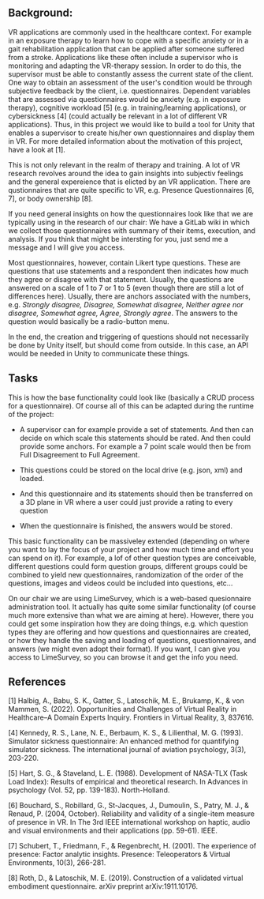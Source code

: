## Background: 
  VR applications are commonly used in the healthcare context. For example in an exposure therapy to learn how to cope with a specific anxiety or in a gait rehabilitation application that can be applied after someone suffered from a stroke. Applications like these often include a supervisor who is monitoring and adapting the VR-therapy session. In order to do this, the supervisor must be able to constantly assess the current state of the client. One way to obtain an assessment of the user's condition would be through subjective feedback by the client, i.e. questionnaires. Dependent variables that are assessed via questionnaires would be anxiety (e.g. in exposure therapy), cognitive workload [5] (e.g. in training/learning applications), or cybersickness [4] (could actually be relevant in a lot of different VR applications).
  Thus, in this project we would like to build a tool for Unity that enables a supervisor to create his/her own questionnaires and display them in VR. For more detailed information about the motivation of this project, have a look at [1].

  This is not only relevant in the realm of therapy and training. A lot of VR research revolves around the idea to gain insights into subjectiv feelings and the general expereience that is elicted by an VR application. There are qustionnaires that are quite specific to VR, e.g. Presence Questionnaires [6, 7], or body ownership [8].
  
  If you need general insights on how the questionnaires look like that we are typically using in the research of our chair: We have a GitLab wiki in which we collect those questionnaires with summary of their items, execution, and analysis. If you think that might be intersting for you, just send me a message and I will give you access. 
  
  Most questionnaires, however, contain Likert type questions. These are questions that use statements and a respondent then indicates how much they agree or disagree with that statement. Usually, the questions are answered on a scale of 1 to 7 or 1 to 5 (even though there are still a lot of differences here). Usually, there are anchors associated with the numbers, e.g. *Strongly disagree, Disagree, Somewhat disagree, Neither agree nor disagree, Somewhat agree, Agree, Strongly agree*. The answers to the question would basically be a radio-button menu. 

  In the end, the creation and triggering of questions should not necessarily be done by Unity itself, but should come from outside. In this case, an API would be needed in Unity to communicate these things. 

## Tasks

This is how the base functionality could look like (basically a CRUD process for a questionnaire). Of course all of this can be adapted during the runtime of the project: 

- A supervisor can for example provide a set of statements. And then can decide on which scale this statements should be rated. And then could provide some anchors. For example a 7 point scale would then be from Full Disagreement to Full Agreement. 

- This questions could be stored on the local drive (e.g. json, xml) and loaded. 

- And this questionnaire and its statements should then be transferred on a 3D plane in VR where a user could just provide a rating to every question

- When the questionnaire is finished, the answers would be stored.

  
This basic functionality can be massiveley extended (depending on where you want to lay the focus of your project and how much time and effort you can spend on it). For example, a lof of other question types are conceivable, different questions could form question groups, different groups could be combined to yield new questionnaires, randomization of the order of the questions, images and videos could be included into questions, etc...

On our chair we are using LimeSurvey, which is a web-based quesionnaire administration tool. It actually has quite some similar functionality (of course much more extensive than what we are aiming at here). However, there you could get some inspiration how they are doing things, e.g. which question types they are offering and how questions and questionnaires are created, or how they handle the saving and loading of questions, questionnaires, and answers (we might even adopt their format). If you want, I can give you access to LimeSurvey, so you can browse it and get the info you need. 


## References

  [1] Halbig, A., Babu, S. K., Gatter, S., Latoschik, M. E., Brukamp, K., & von Mammen, S. (2022). Opportunities and Challenges of Virtual Reality in Healthcare–A Domain Experts Inquiry. Frontiers in Virtual Reality, 3, 837616.


  [4] Kennedy, R. S., Lane, N. E., Berbaum, K. S., & Lilienthal, M. G. (1993). Simulator sickness questionnaire: An enhanced method for quantifying simulator sickness. The international journal of aviation psychology, 3(3), 203-220.

  [5] Hart, S. G., & Staveland, L. E. (1988). Development of NASA-TLX (Task Load Index): Results of empirical and theoretical research. In Advances in psychology (Vol. 52, pp. 139-183). North-Holland.

  [6] Bouchard, S., Robillard, G., St-Jacques, J., Dumoulin, S., Patry, M. J., & Renaud, P. (2004, October). Reliability and validity of a single-item measure of presence in VR. In The 3rd IEEE international workshop on haptic, audio and visual environments and their applications (pp. 59-61). IEEE.

  [7] Schubert, T., Friedmann, F., & Regenbrecht, H. (2001). The experience of presence: Factor analytic insights. Presence: Teleoperators & Virtual Environments, 10(3), 266-281.

  [8] Roth, D., & Latoschik, M. E. (2019). Construction of a validated virtual embodiment questionnaire. arXiv preprint arXiv:1911.10176.
